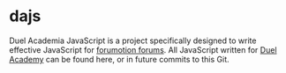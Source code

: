 dajs
====

Duel Academia JavaScript is a project specifically designed to write effective JavaScript for [forumotion forums](http://forumotion.com/en/). All JavaScript written for [Duel Academy](http://duelacademy.net) can be found here, or in future commits to this Git.
